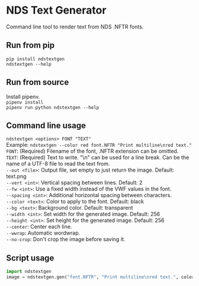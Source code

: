 # NDS Text Generator
Command line tool to render text from NDS .NFTR fonts.  
## Run from pip
`pip install ndstextgen`  
`ndstextgen --help`  
## Run from source
Install pipenv.  
`pipenv install`  
`pipenv run python ndstextgen --help`  
## Command line usage
`ndstextgen <options> FONT "TEXT"`  
Example: `ndstextgen --color red font.NFTR "Print multiline\nred text."`  
`FONT`: (Required) Filename of the font, .NFTR extension can be omitted.  
`TEXT`: (Required) Text to write. "\\n" can be used for a line break. Can be the name of a UTF-8 file to read the text from.  
`--out <file>`: Output file, set empty to just return the image. Default: text.png  
`--vert <int>`: Vertical spacing between lines. Default: 2  
`--fw <int>`: Use a fixed width instead of the VWF values in the font.  
`--spacing <int>`: Additional horizontal spacing between characters.  
`--color <text>`: Color to apply to the font. Default: black  
`--bg <text>`: Background color. Default: transparent  
`--width <int>`: Set width for the generated image. Default: 256  
`--height <int>`: Set height for the generated image. Default: 256  
`--center`: Center each line.  
`--wwrap`: Automatic wordwrap.  
`--no-crop`: Don't crop the image before saving it.  
## Script usage
```python
import ndstextgen
image = ndstextgen.gen("font.NFTR", "Print multiline\nred text.", color="red")
```
